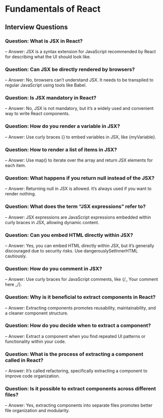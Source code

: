 # Fundamentals of React

## Interview Questions

### Question: What is JSX in React?

– Answer: JSX is a syntax extension for JavaScript recommended by React for describing
what the UI should look like.

### Question: Can JSX be directly rendered by browsers?

– Answer: No, browsers can’t understand JSX. It needs to be transpiled to regular JavaScript
using tools like Babel.

### Question: Is JSX mandatory in React?

– Answer: No, JSX is not mandatory, but it’s a widely used and convenient way to write
React components.

### Question: How do you render a variable in JSX?

– Answer: Use curly braces {} to embed variables in JSX, like {myVariable}.

### Question: How to render a list of items in JSX?

– Answer: Use map() to iterate over the array and return JSX elements for each item.

### Question: What happens if you return null instead of the JSX?

– Answer: Returning null in JSX is allowed. It’s always used if you want to render nothing.

### Question: What does the term “JSX expressions” refer to?

– Answer: JSX expressions are JavaScript expressions embedded within curly braces in JSX,
allowing dynamic content.

### Question: Can you embed HTML directly within JSX?

– Answer: Yes, you can embed HTML directly within JSX, but it’s generally discouraged
due to security risks. Use dangerouslySetInnerHTML cautiously.

### Question: How do you comment in JSX?

– Answer: Use curly braces for JavaScript comments, like {/_ Your comment here _/}.

### Question: Why is it beneficial to extract components in React?

– Answer: Extracting components promotes reusability, maintainability, and a cleaner
component structure.

### Question: How do you decide when to extract a component?

– Answer: Extract a component when you find repeated UI patterns or functionality within
your code.

### Question: What is the process of extracting a component called in React?

– Answer: It’s called refactoring, specifically extracting a component to improve code
organization.

### Question: Is it possible to extract components across different files?

– Answer: Yes, extracting components into separate files promotes better file organization
and modularity.
